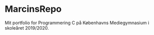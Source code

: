 # MarcinsRepo

Mit portfolio for Programmering C på Københavns Mediegymnasium i skoleåret 2019/2020.
